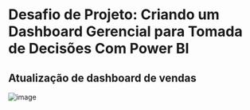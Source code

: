 # Desafio de Projeto: Criando um Dashboard Gerencial para Tomada de Decisões Com Power BI

## Atualização de dashboard de vendas
![image](https://github.com/user-attachments/assets/e8b95dad-2286-4d05-90c8-7e1113e54ac5)
